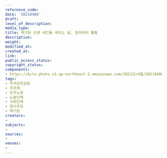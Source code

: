 ```yaml
---
reference_code: 
date: '20210406'
draft: 
level_of_description: 
media_type: 
title: 백기완 선생 새긴돌 세우는 날, 질라라비 훨훨
description: 
weight: 
modified_at: 
created_at: 
link: 
public_access_status: 
copyright_status: 
components:
- https://kctu-photo.s3.ap-northeast-2.amazonaws.com/2021년/4월/20210406-백기완+선생+새긴돌+세우는+날,+질라라비+훨훨_마석모란공원_추모제_민주노총_노동단체_사회단체_열사추모_백기완/출사늘푸른소나무_30.jpg
tags:
- 마석모란공원
- 추모제
- 민주노총
- 노동단체
- 사회단체
- 열사추모
- 백기완
creators:
- 
subjects:
- 
sources:
- 
venues:
- 
---
```

